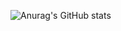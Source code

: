 ![Anurag's GitHub stats](https://github-readme-stats.vercel.app/api?username=chemitaro&count_private=true&show_icons=true&theme=tokyonight)
